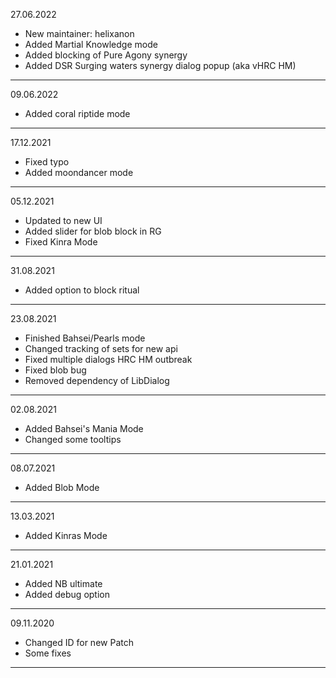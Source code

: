27.06.2022
- New maintainer: helixanon
- Added Martial Knowledge mode
- Added blocking of Pure Agony synergy
- Added DSR Surging waters synergy dialog popup (aka vHRC HM)
-----------

09.06.2022
- Added coral riptide mode
-----------

17.12.2021
- Fixed typo
- Added moondancer mode
-----------

05.12.2021
- Updated to new UI
- Added slider for blob block in RG
- Fixed Kinra Mode
-----------

31.08.2021
- Added option to block ritual
-----------

23.08.2021
- Finished Bahsei/Pearls mode
- Changed tracking of sets for new api
- Fixed multiple dialogs HRC HM outbreak
- Fixed blob bug
- Removed dependency of LibDialog
-----------

02.08.2021
- Added Bahsei's Mania Mode
- Changed some tooltips
-----------

08.07.2021
- Added Blob Mode
-----------

13.03.2021
- Added Kinras Mode
-----------

21.01.2021

- Added NB ultimate
- Added debug option
-----------

09.11.2020

- Changed ID for new Patch
- Some fixes
-----------